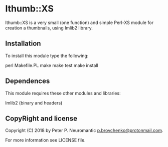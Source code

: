 # Ithumb::XS

Ithumb::XS is a very small (one function) and simple Perl-XS module
for creation a thumbnails, using Imlib2 library.

## Installation

To install this module type the following:

   perl Makefile.PL
   make
   make test
   make install

## Dependences

This module requires these other modules and libraries:

  Imlib2 (binary and headers)

## CopyRight and license

Copyright (C) 2018 by Peter P. Neuromantic <p.brovchenko@protonmail.com>.

For more information see LICENSE file.
